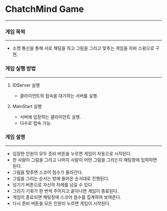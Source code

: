 # ChatchMind Game
----------------------------------------
### 게임 목적
----------------------------------------
- 소켓 통신을 통해 서로 채팅을 하고 그림을 그리고 맞추는 게임을 자바 스윙으로 구현.

### 게임 실행 방법
----------------------------------------
1. IDServer 실행
    - 클라이언트의 접속을 대기하는 서버를 실행.
   
2. MainStart 실행
    - 서버에 입장하는 클라이언트 실행.
    - 다수로 접속 가능.
  

### 게임 설명 
----------------------------------------
- 입장한 인원이 모두 준비 버튼을 누르면 게임이 자동으로 시작된다.
- 한 사람이 그림을 그리고 나머지 사람이 어떤 그림을 그리는지 채팅창에 입력하면 된다.
- 그림을 맞추면 스코어 점수가 올라간다.
- 그림을 그리는 순서는 방에 들어온 순서대로 진행된다.
- 넘기기 버튼으로 자신의 차례를 넘길 수 있다.
- 그리기 기회가 한 번씩 주어지고 끝이나면 게임이 종료된다.
- 게임이 종료되면 채팅창에 스코어 점수를 집계하여 보여준다.
- 다시 준비 버튼을 모든 인원이 누르면 게임이 시작된다.
